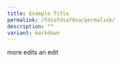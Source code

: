 ```yaml
---
title: Example Title
permalink: /fdsafdsafdsa/permalink/
description: ""
variant: markdown
---
```

more edits an edit